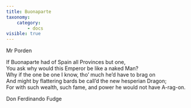 ```yaml
---
title: Buonaparte
taxonomy:
    category:
        - docs
visible: true
---
```


<div class="author">Mr Porden</div>

If Buonaparte had of Spain all Provinces but one,  
You ask why would this Emperor be like a naked Man?  
Why if the one be one I know, tho’ much he’d have to brag on  
And might by flattering bards be call’d the new hesperian Dragon;  
For with such wealth, such fame, and power he would not have A-rag-on.

Don Ferdinando Fudge